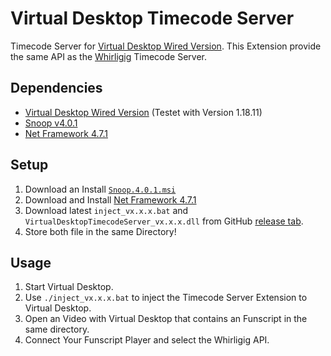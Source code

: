 # Virtual Desktop Timecode Server

Timecode Server for [Virtual Desktop Wired Version](https://www.vrdesktop.net). This Extension provide the same API as the [Whirligig](http://www.whirligig.xyz/) Timecode Server.

## Dependencies

- [Virtual Desktop Wired Version](www.vrdesktop.net) (Testet with Version 1.18.11)
- [Snoop v4.0.1](https://github.com/snoopwpf/snoopwpf/releases/tag/v4.0.1)
- [Net Framework 4.7.1](https://dotnet.microsoft.com/en-us/download/dotnet-framework/net471)

## Setup

1. Download an Install [`Snoop.4.0.1.msi`](https://github.com/snoopwpf/snoopwpf/releases/tag/v4.0.1)
2. Download and Install [Net Framework 4.7.1](https://dotnet.microsoft.com/en-us/download/dotnet-framework/net471)
3. Download latest `inject_vx.x.x.bat` and `VirtualDesktopTimecodeServer_vx.x.x.dll` from GitHub [release tab](https://github.com/michael-mueller-git/VirtualDesktopTimecodeServer/releases/latest).
4. Store both file in the same Directory!

## Usage

1. Start Virtual Desktop.
2. Use `./inject_vx.x.x.bat` to inject the Timecode Server Extension to Virtual Desktop.
3. Open an Video with Virtual Desktop that contains an Funscript in the same directory.
4. Connect Your Funscript Player and select the Whirligig API.
